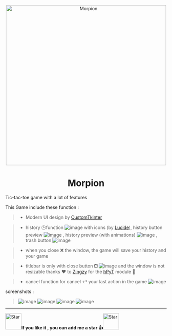 <p align="center">
  <img alt="Morpion" src="https://github.com/user-attachments/assets/59fd4add-98e0-4324-ab3f-b1e04ebe4f8a" width="500px" />
  <h1 align="center">Morpion</h1>
</p>

Tic-tac-toe game with a lot of features

This Game include these function : 

> - Modern UI design by [CustomTkinter](https://github.com/TomSchimansky/CustomTkinter)

> - history 🕒function ![image](https://github.com/user-attachments/assets/5f69c6ef-cb42-464a-b792-072252b5b184) with icons (by [Lucide](https://lucide.dev/)), history button preview ![image](https://github.com/user-attachments/assets/d50cb36a-cf18-4b7f-ac30-946113cf4797)
 , history preview (with animations) ![image](https://github.com/user-attachments/assets/16cee8ba-b3d1-4cb3-aac4-2b48a89bdddb) , trash button ![image](https://github.com/user-attachments/assets/ba300366-d0d7-40db-8a93-f6d4623eb763)

> - when you close ❌ the window, the game will save your history and your game

> - titlebar is only with close button ❎ ![image](https://github.com/user-attachments/assets/bc0b2e5d-016d-4015-8502-b8e4f1ff3da8)  and the window is not resizable thanks ❤️ to [Zingzy](https://github.com/Zingzy) for the [hPyT](https://github.com/Zingzy/hPyT) module 🐍

> - cancel function for cancel ↩️ your last action in the game ![image](https://github.com/user-attachments/assets/4cb35d96-fbaa-4029-97da-b31fb78d6547)

screenshots : 

>![image](https://github.com/user-attachments/assets/2387f703-24fe-4946-9c20-4b45d02df289)
>![image](https://github.com/user-attachments/assets/c301d24a-fc68-410f-9bc9-488b4aab3ecc)
>![image](https://github.com/user-attachments/assets/06194267-d369-4f9d-9445-964871d4d0c9)
>![image](https://github.com/user-attachments/assets/0b14d61f-5f07-4754-ac5f-948001e974cd)

__________________________________________
<img src="https://raw.githubusercontent.com/Tarikul-Islam-Anik/Animated-Fluent-Emojis/master/Emojis/Travel%20and%20places/Star.png" alt="Star" width="50" height="50" />**If you like it , you can add me a star 👍**<img src="https://raw.githubusercontent.com/Tarikul-Islam-Anik/Animated-Fluent-Emojis/master/Emojis/Travel%20and%20places/Star.png" alt="Star" width="50" height="50" />
